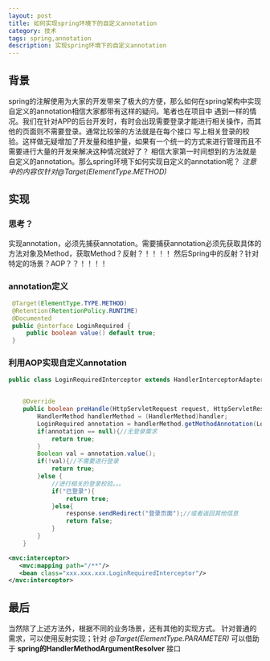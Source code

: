 ```yaml
---
layout: post
title: 如何实现spring环境下的自定义annotation
category: 技术
tags: spring,annotation
description: 实现spring环境下的自定义annotation
---
```

## 背景
  spring的注解使用为大家的开发带来了极大的方便，那么如何在spring架构中实现自定义的annotation相信大家都带有这样的疑问。笔者也在项目中
遇到一样的情况。我们在针对APP的后台开发时，有时会出现需要登录才能进行相关操作，而其他的页面则不需要登录。通常比较笨的方法就是在每个接口
写上相关登录的校验。这样做无疑增加了开发量和维护量，如果有一个统一的方式来进行管理而且不需要进行大量的开发来解决这种情况就好了？
相信大家第一时间想到的方法就是自定义的annotation。那么spring环境下如何实现自定义的annotation呢？
          *注意中的内容仅针对@Target(ElementType.METHOD)*
  
## 实现

### 思考？

 实现annotation，必须先捕获annotation。需要捕获annotation必须先获取具体的方法对象及Method，获取Method？反射？！！！！
 然后Spring中的反射？针对特定的场景？AOP？？！！！！
 
### annotation定义   

```java
 @Target(ElementType.TYPE.METHOD)
 @Retention(RetentionPolicy.RUNTIME)
 @Documented
 public @interface LoginRequired {
     public boolean value() default true;
 }
```
 
### 利用AOP实现自定义annotation

```java
public class LoginRequiredInterceptor extends HandlerInterceptorAdapter {


    @Override
    public boolean preHandle(HttpServletRequest request, HttpServletResponse response, Object handler) throws Exception {
        HandlerMethod handlerMethod = (HandlerMethod)handler;
        LoginRequired annotation = handlerMethod.getMethodAnnotation(LoginRequired.class);
        if(annotation == null){//无登录需求
            return true;
        }
        Boolean val = annotation.value();
        if(!val){//不需要进行登录
            return true;
        }else {
            //进行相关的登录校验。。。
            if("已登录"){
                return true;
            }else{
                response.sendRedirect("登录页面");//或者返回其他信息
                return false;
            }
        }
    }
```

```xml 
<mvc:interceptor>
   <mvc:mapping path="/**"/>
   <bean class="xxx.xxx.xxx.LoginRequiredInterceptor"/>
</mvc:interceptor> 
```
    
## 最后
  当然除了上述方法外，根据不同的业务场景，还有其他的实现方式。
  针对普通的需求，可以使用反射实现；针对 *@Target(ElementType.PARAMETER)* 可以借助于 **spring的HandlerMethodArgumentResolver** 接口


